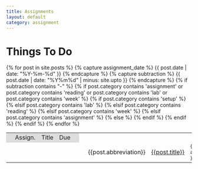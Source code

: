 ```yaml
---
title: Assignments
layout: default
category: assignment
---
```


# Things To Do

<!-- http://fortawesome.github.com/Font-Awesome/#integration --> 

<table>
  <tr bgcolor="#DDDDDD">
    <td></td>
    <td>Assign.</td>
    <td>Title</td>
    <td>Due</td>
    <td></td>
  </tr>
  {% for post in site.posts %}
    {% capture assignment_date %} {{ post.date | date: "%Y-%m-%d" }} {% endcapture %}
    {% capture subtraction %} {{ post.date | date: "%Y%m%d" | minus: site.upto }} {% endcapture %}
    {% if subtraction contains "-" %}
      {% if post.category contains 'assignment' or post.category contains 'reading' or post.category contains 'lab' or post.category contains 'week' %}
      <tr>
        {% if post.category contains 'setup' %}
          <td width="2%"><i style="color: #666666;" class="icon-wrench icon-huge"></i></td>
        {% elsif post.category contains 'lab' %}
          <td width="2%"><i style="color: #666666;" class="icon-beaker icon-huge"></i></td>
        {% elsif post.category contains 'reading' %}
          <td width="2%"><i style="color: #666666;" class="icon-book icon-huge"></i></td>
        {% elsif post.category contains 'week' %}
          <td width="2%"><i style="color: {{site.highlight}};" class="icon-calendar icon-huge"></i></td>          
        {% elsif post.category contains 'assignment' %}
          <td width="2%"><i style="color: #666666;" class="icon-edit icon-huge"></i></td>          
        {% else %}
          <td width = "2%"></td>
        {% endif %}
        <td>{{post.abbreviation}}</td>
        <td width="38%"><a href="{{site.base}}{{post.url}}/">{{post.title}}</a></td>
        <td width="15%"><small>{{ assignment_date }}</small></td>
        <td width="45%"><small>{{post.slug}}</small></td>
      </tr>    
      {% endif %}
    {% endif %}
  {% endfor %}
  </table>


<!-- 
{% for post in site.posts %}
  {% if post.category contains 'assignment' %}
  <h2 id="{{post.url}}">{{post.title}}</h2>
  <p><strong>Due:</strong> {{post.date | date: "%a, %b %d" }}</p>
  <p>{{post.slug}}</p>
  <p><a href="{{site.base}}{{post.url}}/">Read More...</a></p>      
  {% endif %}
{% endfor %}
-->